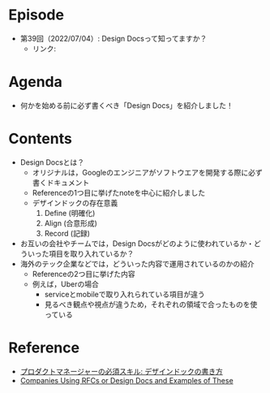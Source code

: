 # Episode
- 第39回（2022/07/04）: Design Docsって知ってますか？
    - リンク: 

# Agenda
- 何かを始める前に必ず書くべき「Design Docs」を紹介しました！

# Contents
- Design Docsとは？
   - オリジナルは，Googleのエンジニアがソフトウエアを開発する際に必ず書くドキュメント
   - Referenceの1つ目に挙げたnoteを中心に紹介しました
   - デザインドックの存在意義
      1. Define (明確化)
      2. Align (合意形成)
      3. Record (記録)
- お互いの会社やチームでは，Design Docsがどのように使われているか・どういった項目を取り入れているか？
- 海外のテック企業などでは，どういった内容で運用されているのかの紹介
   - Referenceの2つ目に挙げた内容
   - 例えば，Uberの場合
      - serviceとmobileで取り入れられている項目が違う
      - 見るべき観点や視点が違うため，それぞれの領域で合ったものを使っている


# Reference
- [プロダクトマネージャーの必須スキル: デザインドックの書き方](https://note.com/kosukemori/n/n968cd16c53eb)
- [Companies Using RFCs or Design Docs and Examples of These](https://blog.pragmaticengineer.com/rfcs-and-design-docs/)